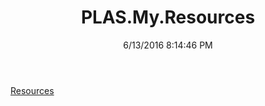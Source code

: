 ﻿---
title: PLAS.My.Resources
date: 6/13/2016 8:14:46 PM
---

[Resources](T-PLAS.My.Resources.Resources.html)

